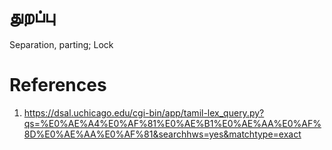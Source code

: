 # துறப்பு
Separation, parting;
Lock

# References
1. https://dsal.uchicago.edu/cgi-bin/app/tamil-lex_query.py?qs=%E0%AE%A4%E0%AF%81%E0%AE%B1%E0%AE%AA%E0%AF%8D%E0%AE%AA%E0%AF%81&searchhws=yes&matchtype=exact